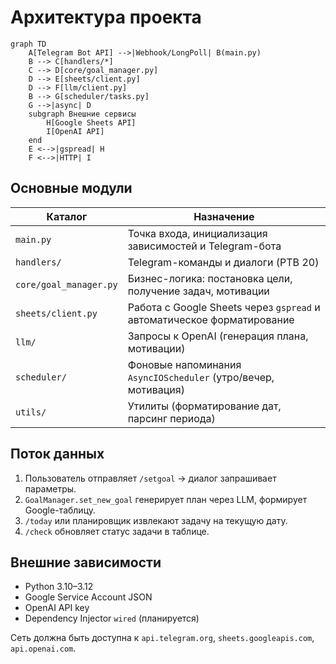 # Архитектура проекта

```mermaid
graph TD
    A[Telegram Bot API] -->|Webhook/LongPoll| B(main.py)
    B --> C[handlers/*]
    C --> D[core/goal_manager.py]
    D --> E[sheets/client.py]
    D --> F[llm/client.py]
    B --> G[scheduler/tasks.py]
    G -->|async| D
    subgraph Внешние сервисы
        H[Google Sheets API]
        I[OpenAI API]
    end
    E <-->|gspread| H
    F <-->|HTTP| I
```

## Основные модули

| Каталог | Назначение |
|---------|------------|
| `main.py` | Точка входа, инициализация зависимостей и Telegram-бота |
| `handlers/` | Telegram-команды и диалоги (PTB 20) |
| `core/goal_manager.py` | Бизнес-логика: постановка цели, получение задач, мотивации |
| `sheets/client.py` | Работа с Google Sheets через `gspread` и автоматическое форматирование |
| `llm/` | Запросы к OpenAI (генерация плана, мотивации) |
| `scheduler/` | Фоновые напоминания `AsyncIOScheduler` (утро/вечер, мотивация) |
| `utils/` | Утилиты (форматирование дат, парсинг периода) |

## Поток данных
1. Пользователь отправляет `/setgoal` → диалог запрашивает параметры.
2. `GoalManager.set_new_goal` генерирует план через LLM, формирует Google-таблицу.
3. `/today` или планировщик извлекают задачу на текущую дату.
4. `/check` обновляет статус задачи в таблице.

## Внешние зависимости
* Python 3.10–3.12
* Google Service Account JSON
* OpenAI API key
* Dependency Injector `wired` (планируется)

Сеть должна быть доступна к `api.telegram.org`, `sheets.googleapis.com`, `api.openai.com`. 